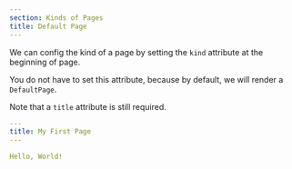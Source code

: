 ```yaml
---
section: Kinds of Pages
title: Default Page
---
```


We can config the kind of a page
by setting the `kind` attribute at the beginning of page.

You do not have to set this attribute, because by default,
we will render a `DefaultPage`.

Note that a `title` attribute is still required.

``` yaml
---
title: My First Page
---

Hello, World!
```
